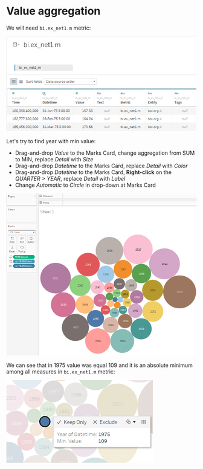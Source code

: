 # Value aggregation

We will need `bi.ex_net1.m` metric:

![](images/bi.ex_net1.m.png)

Let's try to find year with min value:

- Drag-and-drop _Value_ to the Marks Card, change aggregation from SUM to MIN, replace _Detail_ with _Size_
- Drag-and-drop _Datetime_ to the Marks Card, replace _Detail_ with _Color_
- Drag-and-drop _Datetime_ to the Marks Card, **Right-click** on the _QUARTER > YEAR_, replace _Detail_ with _Label_
- Change _Automatic_ to _Circle_ in drop-down at Marks Card

![](images/min_aggr.png)

We can see that in 1975 value was equal 109 and it is an absolute minimum among all measures in `bi.ex_net1.m` metric:

 ![](images/min_val.png)
 
